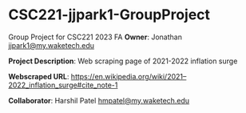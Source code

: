 # CSC221-jjpark1-GroupProject
Group Project for CSC221 2023 FA
__Owner__: Jonathan jjpark1@my.waketech.edu

__Project Description__: Web scraping page of 2021-2022 inflation surge

__Webscraped URL__: https://en.wikipedia.org/wiki/2021–2022_inflation_surge#cite_note-1

__Collaborator__: Harshil Patel hmpatel@my.waketech.edu
